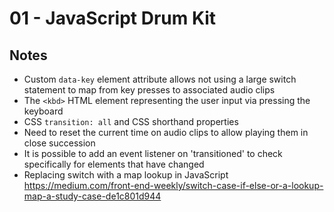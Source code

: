 # 01 - JavaScript Drum Kit

## Notes

- Custom `data-key` element attribute allows not using a large switch statement to map from key presses to associated audio clips
- The `<kbd>` HTML element representing the user input via pressing the keyboard
- CSS `transition: all` and CSS shorthand properties
- Need to reset the current time on audio clips to allow playing them in close succession 
- It is possible to add an event listener on 'transitioned' to check specifically for elements that have changed
- Replacing switch with a map lookup in JavaScript https://medium.com/front-end-weekly/switch-case-if-else-or-a-lookup-map-a-study-case-de1c801d944